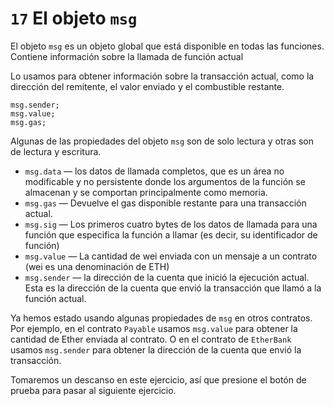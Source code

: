 # `17` El objeto `msg`

El objeto `msg` es un objeto global que está disponible en todas las funciones. Contiene información sobre la llamada de función actual

Lo usamos para obtener información sobre la transacción actual, como la dirección del remitente, el valor enviado y el combustible restante.

```solidity
msg.sender;
msg.value;
msg.gas;
```

Algunas de las propiedades del objeto `msg` son de solo lectura y otras son de lectura y escritura.

- `msg.data` — los datos de llamada completos, que es un área no modificable y no persistente donde los argumentos de la función se almacenan y se comportan principalmente como memoria.
- `msg.gas` — Devuelve el gas disponible restante para una transacción actual.
- `msg.sig` — Los primeros cuatro bytes de los datos de llamada para una función que especifica la función a llamar (es decir, su identificador de función)
- `msg.value` — La cantidad de wei enviada con un mensaje a un contrato (wei es una denominación de ETH)
- `msg.sender` — la dirección de la cuenta que inició la ejecución actual. Esta es la dirección de la cuenta que envió la transacción que llamó a la función actual.

Ya hemos estado usando algunas propiedades de `msg` en otros contratos. Por ejemplo, en el contrato `Payable` usamos `msg.value` para obtener la cantidad de Ether enviada al contrato. O en el contrato de `EtherBank` usamos `msg.sender` para obtener la dirección de la cuenta que envió la transacción.

Tomaremos un descanso en este ejercicio, así que presione el botón de prueba para pasar al siguiente ejercicio.
